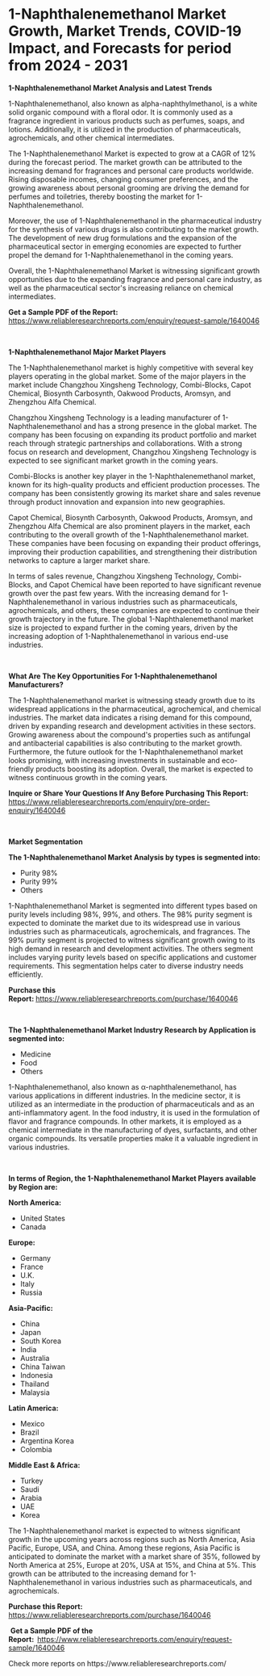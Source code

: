 <p><h1>1-Naphthalenemethanol Market Growth, Market Trends, COVID-19 Impact, and Forecasts for period from 2024 - 2031</h1></p><p><strong>1-Naphthalenemethanol Market Analysis and Latest Trends</strong></p>
<p><p>1-Naphthalenemethanol, also known as alpha-naphthylmethanol, is a white solid organic compound with a floral odor. It is commonly used as a fragrance ingredient in various products such as perfumes, soaps, and lotions. Additionally, it is utilized in the production of pharmaceuticals, agrochemicals, and other chemical intermediates.</p><p>The 1-Naphthalenemethanol Market is expected to grow at a CAGR of 12% during the forecast period. The market growth can be attributed to the increasing demand for fragrances and personal care products worldwide. Rising disposable incomes, changing consumer preferences, and the growing awareness about personal grooming are driving the demand for perfumes and toiletries, thereby boosting the market for 1-Naphthalenemethanol.</p><p>Moreover, the use of 1-Naphthalenemethanol in the pharmaceutical industry for the synthesis of various drugs is also contributing to the market growth. The development of new drug formulations and the expansion of the pharmaceutical sector in emerging economies are expected to further propel the demand for 1-Naphthalenemethanol in the coming years.</p><p>Overall, the 1-Naphthalenemethanol Market is witnessing significant growth opportunities due to the expanding fragrance and personal care industry, as well as the pharmaceutical sector's increasing reliance on chemical intermediates.</p></p>
<p><strong>Get a Sample PDF of the Report:&nbsp;</strong> <a href="https://www.reliableresearchreports.com/enquiry/request-sample/1640046">https://www.reliableresearchreports.com/enquiry/request-sample/1640046</a></p>
<p>&nbsp;</p>
<p><strong>1-Naphthalenemethanol Major Market Players</strong></p>
<p><p>The 1-Naphthalenemethanol market is highly competitive with several key players operating in the global market. Some of the major players in the market include Changzhou Xingsheng Technology, Combi-Blocks, Capot Chemical, Biosynth Carbosynth, Oakwood Products, Aromsyn, and Zhengzhou Alfa Chemical.</p><p>Changzhou Xingsheng Technology is a leading manufacturer of 1-Naphthalenemethanol and has a strong presence in the global market. The company has been focusing on expanding its product portfolio and market reach through strategic partnerships and collaborations. With a strong focus on research and development, Changzhou Xingsheng Technology is expected to see significant market growth in the coming years.</p><p>Combi-Blocks is another key player in the 1-Naphthalenemethanol market, known for its high-quality products and efficient production processes. The company has been consistently growing its market share and sales revenue through product innovation and expansion into new geographies.</p><p>Capot Chemical, Biosynth Carbosynth, Oakwood Products, Aromsyn, and Zhengzhou Alfa Chemical are also prominent players in the market, each contributing to the overall growth of the 1-Naphthalenemethanol market. These companies have been focusing on expanding their product offerings, improving their production capabilities, and strengthening their distribution networks to capture a larger market share.</p><p>In terms of sales revenue, Changzhou Xingsheng Technology, Combi-Blocks, and Capot Chemical have been reported to have significant revenue growth over the past few years. With the increasing demand for 1-Naphthalenemethanol in various industries such as pharmaceuticals, agrochemicals, and others, these companies are expected to continue their growth trajectory in the future. The global 1-Naphthalenemethanol market size is projected to expand further in the coming years, driven by the increasing adoption of 1-Naphthalenemethanol in various end-use industries.</p></p>
<p>&nbsp;</p>
<p><strong>What Are The Key Opportunities For 1-Naphthalenemethanol Manufacturers?</strong></p>
<p><p>The 1-Naphthalenemethanol market is witnessing steady growth due to its widespread applications in the pharmaceutical, agrochemical, and chemical industries. The market data indicates a rising demand for this compound, driven by expanding research and development activities in these sectors. Growing awareness about the compound's properties such as antifungal and antibacterial capabilities is also contributing to the market growth. Furthermore, the future outlook for the 1-Naphthalenemethanol market looks promising, with increasing investments in sustainable and eco-friendly products boosting its adoption. Overall, the market is expected to witness continuous growth in the coming years.</p></p>
<p><strong>Inquire or Share Your Questions If Any Before Purchasing This Report:</strong> <a href="https://www.reliableresearchreports.com/enquiry/pre-order-enquiry/1640046">https://www.reliableresearchreports.com/enquiry/pre-order-enquiry/1640046</a></p>
<p>&nbsp;</p>
<p><strong>Market Segmentation</strong></p>
<p><strong>The 1-Naphthalenemethanol Market Analysis by types is segmented into:</strong></p>
<p><ul><li>Purity 98%</li><li>Purity 99%</li><li>Others</li></ul></p>
<p><p>1-Naphthalenemethanol Market is segmented into different types based on purity levels including 98%, 99%, and others. The 98% purity segment is expected to dominate the market due to its widespread use in various industries such as pharmaceuticals, agrochemicals, and fragrances. The 99% purity segment is projected to witness significant growth owing to its high demand in research and development activities. The others segment includes varying purity levels based on specific applications and customer requirements. This segmentation helps cater to diverse industry needs efficiently.</p></p>
<p><strong>Purchase this Report:&nbsp;</strong><a href="https://www.reliableresearchreports.com/purchase/1640046">https://www.reliableresearchreports.com/purchase/1640046</a></p>
<p>&nbsp;</p>
<p><strong>The 1-Naphthalenemethanol Market Industry Research by Application is segmented into:</strong></p>
<p><ul><li>Medicine</li><li>Food</li><li>Others</li></ul></p>
<p><p>1-Naphthalenemethanol, also known as α-naphthalenemethanol, has various applications in different industries. In the medicine sector, it is utilized as an intermediate in the production of pharmaceuticals and as an anti-inflammatory agent. In the food industry, it is used in the formulation of flavor and fragrance compounds. In other markets, it is employed as a chemical intermediate in the manufacturing of dyes, surfactants, and other organic compounds. Its versatile properties make it a valuable ingredient in various industries.</p></p>
<p>&nbsp;</p>
<p><strong>In terms of Region, the 1-Naphthalenemethanol Market Players available by Region are:</strong></p>
<p>
    <p> <strong> North America: </strong>
        <ul>
            <li>United States</li>
            <li>Canada</li>
        </ul>
        </p> 
    <p> <strong> Europe: </strong>
        <ul>
            <li>Germany</li>
            <li>France</li>
            <li>U.K.</li>
            <li>Italy</li>
            <li>Russia</li>
        </ul>
        </p> 
    <p> <strong> Asia-Pacific: </strong>
        <ul>
            <li>China</li>
            <li>Japan</li>
            <li>South Korea</li>
            <li>India</li>
            <li>Australia</li>
            <li>China Taiwan</li>
            <li>Indonesia</li>
            <li>Thailand</li>
            <li>Malaysia</li>
        </ul>
        </p> 
    <p> <strong> Latin America: </strong>
        <ul>
            <li>Mexico</li>
            <li>Brazil</li>
            <li>Argentina Korea</li>
            <li>Colombia</li>
        </ul>
        </p> 
    <p> <strong> Middle East & Africa: </strong>
        <ul>
            <li>Turkey</li>
            <li>Saudi</li>
            <li>Arabia</li>
            <li>UAE</li>
            <li>Korea</li>
        </ul>
    </p>
    </p>
<p><p>The 1-Naphthalenemethanol market is expected to witness significant growth in the upcoming years across regions such as North America, Asia Pacific, Europe, USA, and China. Among these regions, Asia Pacific is anticipated to dominate the market with a market share of 35%, followed by North America at 25%, Europe at 20%, USA at 15%, and China at 5%. This growth can be attributed to the increasing demand for 1-Naphthalenemethanol in various industries such as pharmaceuticals, and agrochemicals.</p></p>
<p><strong>Purchase this Report: </strong><a href="https://www.reliableresearchreports.com/purchase/1640046">https://www.reliableresearchreports.com/purchase/1640046</a></p>
<p>&nbsp;<strong>Get a Sample PDF of the Report:&nbsp;&nbsp;</strong><a href="https://www.reliableresearchreports.com/enquiry/request-sample/1640046">https://www.reliableresearchreports.com/enquiry/request-sample/1640046</a></p>
<p><strong></strong></p>
<p>Check more reports on https://www.reliableresearchreports.com/</p>